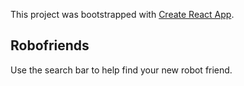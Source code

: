 This project was bootstrapped with [Create React App](https://github.com/facebook/create-react-app).

## Robofriends

Use the search bar to help find your new robot friend. 